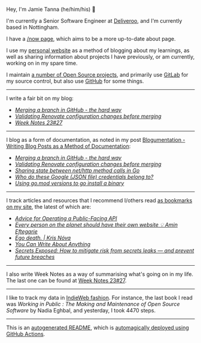 Hey, I'm Jamie
Tanna (he/him/his) 👋

I'm currently a Senior Software Engineer at [Deliveroo](https://deliveroo.engineering/), and I'm currently based in Nottingham.

I have a [/now page](https://www.jvt.me/now/?utm_campaign=github-jamietanna), which aims to be a more up-to-date about page.

I use my [personal website](https://www.jvt.me/?utm_campaign=github-jamietanna) as a method of blogging about my learnings, as well as sharing information about projects I have previously, or am currently, working on in my spare time.

I maintain [a number of Open Source projects](https://www.jvt.me/open-source/?utm_campaign=github-jamietanna), and primarily use [GitLab](https://gitlab.com/jamietanna) for my source control, but also use [GitHub](https://github.com/jamietanna) for some things.

---

I write a fair bit on my blog:


- [_Merging a branch in GitHub - the hard way_](https://www.jvt.me/posts/2023/07/13/github-merge-api-manual/?utm_campaign=github-jamietanna)
- [_Validating Renovate configuration changes before merging_](https://www.jvt.me/posts/2023/07/10/renovate-dry-run/?utm_campaign=github-jamietanna)
- [_Week Notes 23#27_](https://www.jvt.me/week-notes/2023/27/?utm_campaign=github-jamietanna)

---

I blog as a form of documentation, as noted in my post [Blogumentation - Writing Blog Posts as a Method of Documentation](https://www.jvt.me/posts/2017/06/25/blogumentation/?utm_campaign=github-jamietanna):


- [_Merging a branch in GitHub - the hard way_](https://www.jvt.me/posts/2023/07/13/github-merge-api-manual/?utm_campaign=github-jamietanna)
- [_Validating Renovate configuration changes before merging_](https://www.jvt.me/posts/2023/07/10/renovate-dry-run/?utm_campaign=github-jamietanna)
- [_Sharing state between net/http method calls in Go_](https://www.jvt.me/posts/2023/07/03/go-http-server-state/?utm_campaign=github-jamietanna)
- [_Who do these Google (JSON file) credentials belong to?_](https://www.jvt.me/posts/2023/06/30/who-google-credentials/?utm_campaign=github-jamietanna)
- [_Using go.mod versions to go install a binary_](https://www.jvt.me/posts/2023/06/19/go-install-from-mod/?utm_campaign=github-jamietanna)

---

I track articles and resources that I recommend I/others read [as bookmarks on my site](https://www.jvt.me/kind/bookmarks/?utm_campaign=github-jamietanna), the latest of which are:


- [_Advice for Operating a Public-Facing API_](https://jcs.org/2023/07/12/api?utm_campaign=github-jamietanna)
- [_Every person on the planet should have their own website 💡 Amin Eftegarie_](https://eftegarie.com/every-person-on-the-planet-should-have-their-own-website/?utm_campaign=github-jamietanna)
- [_Ego death. | Kris Nóva_](https://krisnova.net/posts/ego-death/?utm_campaign=github-jamietanna)
- [_You Can Write About Anything_](https://roytang.net/2023/06/write-anything/?utm_campaign=github-jamietanna)
- [_Secrets Exposed: How to mitigate risk from secrets leaks — and prevent future breaches_](https://www.reversinglabs.com/blog/secure-your-development-secrets-3-essential-steps?utm_campaign=github-jamietanna)

---

I also write Week Notes as a way of summarising what's going on in my life. The last one can be found at [Week Notes 23#27](https://www.jvt.me/week-notes/2023/27/?utm_campaign=github-jamietanna).

---

I like to track my data in [IndieWeb fashion](https://indieweb.org/why). For instance, the last book I read was _Working in Public : The Making and Maintenance of Open Source Software_ by Nadia Eghbal, and yesterday, I took 4470 steps.

---
This is an [autogenerated README](https://www.jvt.me/posts/2022/01/12/autogenerated-profile-readme/?utm_campaign=github-jamietanna), which is [automagically deployed using GitHub Actions](https://github.com/jamietanna/jamietanna/blob/main/.github/workflows/rebuild.yml).
